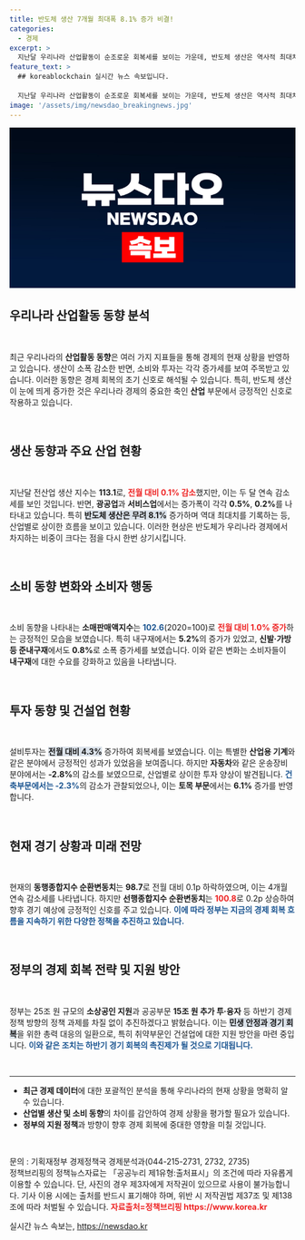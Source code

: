 ```yaml
---
title: 반도체 생산 7개월 최대폭 8.1% 증가 비결!
categories:
  - 경제
excerpt: >
  지난달 우리나라 산업활동이 순조로운 회복세를 보이는 가운데, 반도체 생산은 역사적 최대치를 기록했습니다. 소비와 투자는 각각 1.0%, 4.3% 증가하며 긍정적인 신호를 드러냈습니다.
feature_text: >
  ## koreablockchain 실시간 뉴스 속보입니다.

  지난달 우리나라 산업활동이 순조로운 회복세를 보이는 가운데, 반도체 생산은 역사적 최대치를 기록했습니다. 소비와 투자는 각각 1.0%, 4.3% 증가하며 긍정적인 신호를 드러냈습니다.
image: '/assets/img/newsdao_breakingnews.jpg'
---
```


<p><img src="/assets/img/newsdao_breakingnews.jpg" alt="koreablockchain 속보" /></p>

<h2 data-ke-size="size26">우리나라 산업활동 동향 분석</h2>

<p data-ke-size="size16">&nbsp;</p>

<p data-ke-size="size16">최근 우리나라의 <b>산업활동 동향</b>은 여러 가지 지표들을 통해 경제의 현재 상황을 반영하고 있습니다. 생산이 소폭 감소한 반면, 소비와 투자는 각각 증가세를 보여 주목받고 있습니다. 이러한 동향은 경제 회복의 초기 신호로 해석될 수 있습니다. 특히, 반도체 생산이 눈에 띄게 증가한 것은 우리나라 경제의 중요한 축인 <b>산업</b> 부문에서 긍정적인 신호로 작용하고 있습니다.</p>

<p data-ke-size="size16">&nbsp;</p>

<h2 data-ke-size="size26">생산 동향과 주요 산업 현황</h2>

<p data-ke-size="size16">&nbsp;</p>

<p data-ke-size="size16">지난달 전산업 생산 지수는 <b>113.1</b>로, <b><span style="color: #ee2323;">전월 대비 0.1% 감소</span></b>했지만, 이는 두 달 연속 감소세를 보인 것입니다. 반면, <b>광공업</b>과 <b>서비스업</b>에서는 증가폭이 각각 <b>0.5%</b>, <b>0.2%</b>를 나타내고 있습니다. 특히 <b><span style="background-color: #21538527;">반도체 생산은 무려 8.1%</span></b> 증가하며 역대 최대치를 기록하는 등, 산업별로 상이한 흐름을 보이고 있습니다. 이러한 현상은 반도체가 우리나라 경제에서 차지하는 비중이 크다는 점을 다시 한번 상기시킵니다.</p>

<p data-ke-size="size16">&nbsp;</p>

<h2 data-ke-size="size26">소비 동향 변화와 소비자 행동</h2>

<p data-ke-size="size16">&nbsp;</p>

<p data-ke-size="size16">소비 동향을 나타내는 <b>소매판매액지수</b>는 <b><span style="color: #1a5490;">102.6</span></b>(2020=100)로 <b><span style="color: #ee2323;">전월 대비 1.0% 증가</span></b>하는 긍정적인 모습을 보였습니다. 특히 내구재에서는 <b>5.2%</b>의 증가가 있었고, <b>신발·가방 등 준내구재</b>에서도 <b>0.8%</b>로 소폭 증가세를 보였습니다. 이와 같은 변화는 소비자들이 <b>내구재</b>에 대한 수요를 강화하고 있음을 나타냅니다.</p>

<p data-ke-size="size16">&nbsp;</p>

<h2 data-ke-size="size26">투자 동향 및 건설업 현황</h2>

<p data-ke-size="size16">&nbsp;</p>

<p data-ke-size="size16">설비투자는 <b><span style="background-color: #21538527;">전월 대비 4.3%</span></b> 증가하여 회복세를 보였습니다. 이는 특별한 <b>산업용 기계</b>와 같은 분야에서 긍정적인 성과가 있었음을 보여줍니다. 하지만 <b>자동차</b>와 같은 운송장비 분야에서는 <b>-2.8%</b>의 감소를 보였으므로, 산업별로 상이한 투자 양상이 발견됩니다. <b><span style="color: #1a5490;">건축부문에서는 -2.3%</b></span>의 감소가 관찰되었으나, 이는 <b>토목 부문</b>에서는 <b>6.1%</b> 증가를 반영합니다.</p>

<p data-ke-size="size16">&nbsp;</p>

<h2 data-ke-size="size26">현재 경기 상황과 미래 전망</h2>

<p data-ke-size="size16">&nbsp;</p>

<p data-ke-size="size16">현재의 <b>동행종합지수 순환변동치</b>는 <b>98.7</b>로 전월 대비 0.1p 하락하였으며, 이는 4개월 연속 감소세를 나타냅니다. 하지만 <b>선행종합지수 순환변동치</b>는 <b><span style="color: #ee2323;">100.8</span></b>로 0.2p 상승하여 향후 경기 예상에 긍정적인 신호를 주고 있습니다. <b><span style="color: #1a5490;">이에 따라 정부는 지금의 경제 회복 흐름을 지속하기 위한 다양한 정책을 추진하고 있습니다.</span></b></p>

<p data-ke-size="size16">&nbsp;</p>

<h2 data-ke-size="size26">정부의 경제 회복 전략 및 지원 방안</h2>

<p data-ke-size="size16">&nbsp;</p>

<p data-ke-size="size16">정부는 25조 원 규모의 <b>소상공인 지원</b>과 공공부문 <b>15조 원 추가 투·융자</b> 등 하반기 경제정책 방향의 정책 과제를 차질 없이 추진하겠다고 밝혔습니다. 이는 <b><span style="background-color: #21538527;">민생 안정과 경기 회복</span></b>을 위한 총력 대응의 일환으로, 특히 취약부문인 건설업에 대한 지원 방안을 마련 중입니다. <b><span style="color: #1a5490;">이와 같은 조치는 하반기 경기 회복의 촉진제가 될 것으로 기대됩니다.</span></b></p>

<p data-ke-size="size16">&nbsp;</p>

<hr>

<ul>
    <li><b>최근 경제 데이터</b>에 대한 포괄적인 분석을 통해 우리나라의 현재 상황을 명확히 알 수 있습니다.</li>
    <li><b>산업별 생산 및 소비 동향</b>의 차이를 감안하여 경제 상황을 평가할 필요가 있습니다.</li>
    <li><b>정부의 지원 정책</b>과 방향이 향후 경제 회복에 중대한 영향을 미칠 것입니다.</li>
</ul>

<p data-ke-size="size16">&nbsp;</p>

<p data-ke-size="size16">문의 : 기획재정부 경제정책국 경제분석과(044-215-2731, 2732, 2735) <br>정책브리핑의 정책뉴스자료는 「공공누리 제1유형:출처표시」의 조건에 따라 자유롭게 이용할 수 있습니다. 단, 사진의 경우 제3자에게 저작권이 있으므로 사용이 불가능합니다. 기사 이용 시에는 출처를 반드시 표기해야 하며, 위반 시 저작권법 제37조 및 제138조에 따라 처벌될 수 있습니다. <b><span style="color: #ee2323;">자료출처=정책브리핑 https://www.korea.kr</span></b></p>
실시간 뉴스 속보는, <a href="https://newsdao.kr" rel="dofollow">https://newsdao.kr</a>


